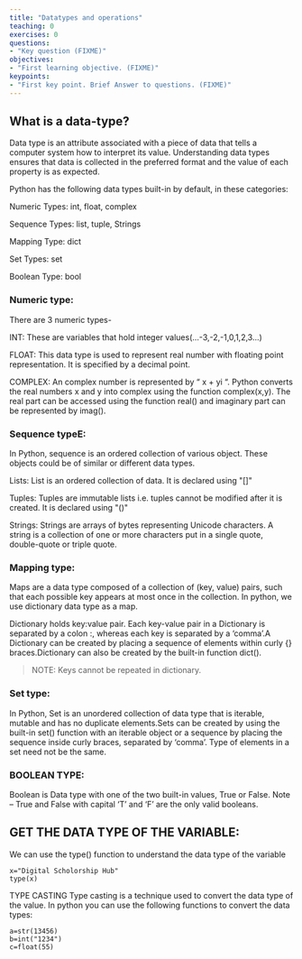```yaml
---
title: "Datatypes and operations"
teaching: 0
exercises: 0
questions:
- "Key question (FIXME)"
objectives:
- "First learning objective. (FIXME)"
keypoints:
- "First key point. Brief Answer to questions. (FIXME)"
---
```


## What is a data-type?
Data type is an attribute associated with a piece of data that tells a computer system how to interpret its value. Understanding data types ensures that data is collected in the preferred format and the value of each property is as expected.

Python has the following data types built-in by default, in these categories:


Numeric Types:	int, float, complex


Sequence Types:	list, tuple, Strings


Mapping Type:	dict


Set Types:	set


Boolean Type:	bool




### Numeric type:


There are 3 numeric types-


INT: These are variables that hold integer values(...-3,-2,-1,0,1,2,3...)


FLOAT: This data type is used to represent real number with floating point representation. It is specified by a decimal point. 


COMPLEX: An complex number is represented by “ x + yi “. Python converts the real numbers x and y into complex using the function complex(x,y). The real part can be accessed using the function real() and imaginary part can be represented by imag().




### Sequence typeE:
In Python, sequence is an ordered collection of various object. These objects could be of similar or different data types. 


Lists:
List is an ordered collection of data. It is declared using "[]"


Tuples:
Tuples are immutable lists i.e. tuples cannot be modified after it is created. It is declared using "()"


Strings:
Strings are arrays of bytes representing Unicode characters. A string is a collection of one or more characters put in a single quote, double-quote or triple quote.



### Mapping type:


Maps are a data type composed of a collection of (key, value) pairs, such that each possible key appears at most once in the collection. In python, we use dictionary data type as a map. 

Dictionary holds key:value pair. Each key-value pair in a Dictionary is separated by a colon :, whereas each key is separated by a ‘comma’.A Dictionary can be created by placing a sequence of elements within curly {} braces.Dictionary can also be created by the built-in function dict().


> NOTE: Keys cannot be repeated in dictionary.





### Set type:


In Python, Set is an unordered collection of data type that is iterable, mutable and has no duplicate elements.Sets can be created by using the built-in set() function with an iterable object or a sequence by placing the sequence inside curly braces, separated by ‘comma’. Type of elements in a set need not be the same.

### BOOLEAN TYPE:


Boolean is Data type with one of the two built-in values, True or False.
Note – True and False with capital ‘T’ and ‘F’ are the only valid booleans.












## GET THE DATA TYPE OF THE VARIABLE:
We can use the type() function to understand the data type of the variable
~~~
x="Digital Scholorship Hub"
type(x)
~~~
TYPE CASTING
Type casting is a technique used to convert the data type of the value. In python you can use the following functions to convert the data types:
~~~
a=str(13456)
b=int("1234")
c=float(55)
~~~
